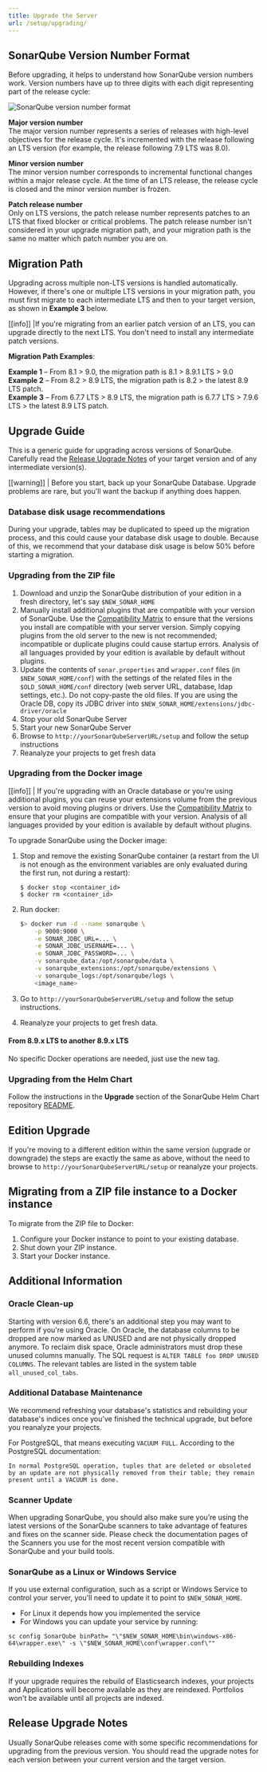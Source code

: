 ```yaml
---
title: Upgrade the Server
url: /setup/upgrading/
---
```


## SonarQube Version Number Format
Before upgrading, it helps to understand how SonarQube version numbers work. Version numbers have up to three digits with each digit representing part of the release cycle:

![SonarQube version number format](/images/version.png)

**Major version number**  
The major version number represents a series of releases with high-level objectives for the release cycle. It's incremented with the release following an LTS version (for example, the release following 7.9 LTS was 8.0).

**Minor version number**  
The minor version number corresponds to incremental functional changes within a major release cycle. At the time of an LTS release, the release cycle is closed and the minor version number is frozen.

**Patch release number**  
Only on LTS versions, the patch release number represents patches to an LTS that fixed blocker or critical problems. The patch release number isn't considered in your upgrade migration path, and your migration path is the same no matter which patch number you are on.

## Migration Path
Upgrading across multiple non-LTS versions is handled automatically. However, if there's one or multiple LTS versions in your migration path, you must first migrate to each intermediate LTS and then to your target version, as shown in **Example 3** below.

[[info]]
|If you're migrating from an earlier patch version of an LTS, you can upgrade directly to the next LTS. You don't need to install any intermediate patch versions.

**Migration Path Examples**:

**Example 1** – From 8.1 > 9.0, the migration path is 8.1 > 8.9.1 LTS > 9.0  
**Example 2** – From 8.2 > 8.9 LTS, the migration path is 8.2 > the latest 8.9 LTS patch.  
**Example 3** – From 6.7.7 LTS > 8.9 LTS, the migration path is 6.7.7 LTS > 7.9.6 LTS > the latest 8.9 LTS patch.

## Upgrade Guide

This is a generic guide for upgrading across versions of SonarQube. Carefully read the [Release Upgrade Notes](/setup/upgrade-notes/) of your target version and of any intermediate version(s).

[[warning]]
| Before you start, back up your SonarQube Database. Upgrade problems are rare, but you'll want the backup if anything does happen.

### Database disk usage recommendations
During your upgrade, tables may be duplicated to speed up the migration process, and this could cause your database disk usage to double. Because of this, we recommend that your database disk usage is below 50% before starting a migration.

### Upgrading from the ZIP file

1. Download and unzip the SonarQube distribution of your edition in a fresh directory, let's say `$NEW_SONAR_HOME`
2. Manually install additional plugins that are compatible with your version of SonarQube. Use the [Compatibility Matrix](https://docs.sonarqube.org/display/PLUG/Plugin+Version+Matrix) to ensure that the versions you install are compatible with your server version. Simply copying plugins from the old server to the new is not recommended; incompatible or duplicate plugins could cause startup errors. Analysis of all languages provided by your edition is available by default without plugins.
3. Update the contents of `sonar.properties` and `wrapper.conf` files (in `$NEW_SONAR_HOME/conf`) with the settings of the related files in the `$OLD_SONAR_HOME/conf` directory (web server URL, database, ldap settings, etc.). Do not copy-paste the old files.
If you are using the Oracle DB, copy its JDBC driver into `$NEW_SONAR_HOME/extensions/jdbc-driver/oracle`
4. Stop your old SonarQube Server
5. Start your new SonarQube Server
6. Browse to `http://yourSonarQubeServerURL/setup` and follow the setup instructions
7. Reanalyze your projects to get fresh data

### Upgrading from the Docker image

[[info]]
| If you're upgrading with an Oracle database or you're using additional plugins, you can reuse your extensions volume from the previous version to avoid moving plugins or drivers. Use the [Compatibility Matrix](https://docs.sonarqube.org/display/PLUG/Plugin+Version+Matrix) to ensure that your plugins are compatible with your version. Analysis of all languages provided by your edition is available by default without plugins.

To upgrade SonarQube using the Docker image:

1. Stop and remove the existing SonarQube container (a restart from the UI is not enough as the environment variables are only evaluated during the first run, not during a restart):
    
	```console
	$ docker stop <container_id>
    $ docker rm <container_id>
	```

2. Run docker:

	```bash
	$> docker run -d --name sonarqube \
		-p 9000:9000 \
		-e SONAR_JDBC_URL=... \
		-e SONAR_JDBC_USERNAME=... \
		-e SONAR_JDBC_PASSWORD=... \
		-v sonarqube_data:/opt/sonarqube/data \
		-v sonarqube_extensions:/opt/sonarqube/extensions \
		-v sonarqube_logs:/opt/sonarqube/logs \
		<image_name>
	```

3. Go to `http://yourSonarQubeServerURL/setup` and follow the setup instructions.

4. Reanalyze your projects to get fresh data.

#### **From 8.9.x LTS to another 8.9.x LTS**

No specific Docker operations are needed, just use the new tag.

### Upgrading from the Helm Chart

Follow the instructions in the **Upgrade** section of the SonarQube Helm Chart repository [README](https://github.com/SonarSource/helm-chart-sonarqube/tree/master/charts/sonarqube).

## Edition Upgrade
If you're moving to a different edition within the same version (upgrade or downgrade) the steps are exactly the same as above, without the need to browse to `http://yourSonarQubeServerURL/setup` or reanalyze your projects.

## Migrating from a ZIP file instance to a Docker instance
To migrate from the ZIP file to Docker:
1. Configure your Docker instance to point to your existing database.
2. Shut down your ZIP instance.
3. Start your Docker instance.

## Additional Information

### Oracle Clean-up

Starting with version 6.6, there's an additional step you may want to perform if you're using Oracle. On Oracle, the database columns to be dropped are now marked as UNUSED and are not physically dropped anymore. To reclaim disk space, Oracle administrators must drop these unused columns manually. The SQL request is `ALTER TABLE foo DROP UNUSED COLUMNS`. The relevant tables are listed in the system table `all_unused_col_tabs`.

### Additional Database Maintenance

We recommend refreshing your database's statistics and rebuilding your database's indices once you've finished the technical upgrade, but before you reanalyze your projects.

For PostgreSQL, that means executing `VACUUM FULL`. According to the PostgreSQL documentation:

```
In normal PostgreSQL operation, tuples that are deleted or obsoleted by an update are not physically removed from their table; they remain present until a VACUUM is done.
```

### Scanner Update

When upgrading SonarQube, you should also make sure you’re using the latest versions of the SonarQube scanners to take advantage of features and fixes on the scanner side. Please check the documentation pages of the Scanners you use for the most recent version compatible with SonarQube and your build tools.

### SonarQube as a Linux or Windows Service

If you use external configuration, such as a script or Windows Service to control your server, you'll need to update it to point to `$NEW_SONAR_HOME`.
- For Linux it depends how you implemented the service
- For Windows you can update your service by running:
```
sc config SonarQube binPath= "\"$NEW_SONAR_HOME\bin\windows-x86-64\wrapper.exe\" -s \"$NEW_SONAR_HOME\conf\wrapper.conf\""
```

### Rebuilding Indexes
If your upgrade requires the rebuild of Elasticsearch indexes, your projects and Applications will become available as they are reindexed. Portfolios won't be available until all projects are indexed.

## Release Upgrade Notes

Usually SonarQube releases come with some specific recommendations for upgrading from the previous version. You should read the upgrade notes for each version between your current version and the target version.
